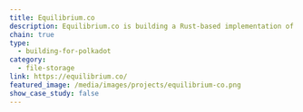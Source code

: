 ```yaml
---
title: Equilibrium.co
description: Equilibrium.co is building a Rust-based implementation of the InterPlanetary File System (IPFS) Protocol.
chain: true
type:
  - building-for-polkadot
category:
  - file-storage
link: https://equilibrium.co/
featured_image: /media/images/projects/equilibrium-co.png
show_case_study: false
---
```

